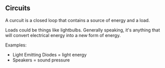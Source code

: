 ## Circuits

A curcuit is a closed loop that contains a source of energy and a load. 

Loads could be things like lightbulbs. Generally speaking, it's anything that will convert electrical energy into a new form of energy.

Examples:

- Light Emitting Diodes = light energy 
- Speakers = sound pressure